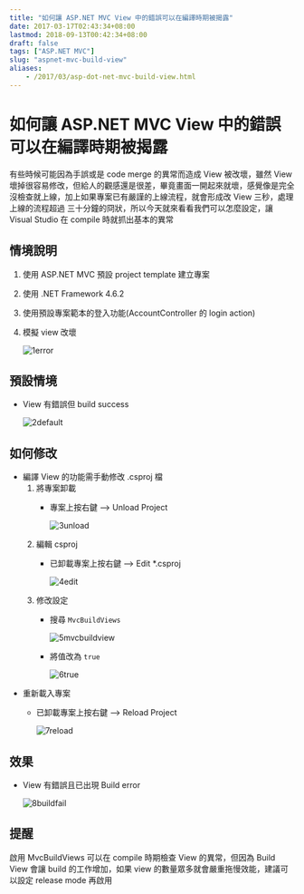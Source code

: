 ```yaml
---
title: "如何讓 ASP.NET MVC View 中的錯誤可以在編譯時期被揭露"
date: 2017-03-17T02:43:34+08:00
lastmod: 2018-09-13T00:42:34+08:00
draft: false
tags: ["ASP.NET MVC"]
slug: "aspnet-mvc-build-view"
aliases:
    - /2017/03/asp-dot-net-mvc-build-view.html
---
```

# 如何讓 ASP.NET MVC View 中的錯誤可以在編譯時期被揭露
有些時候可能因為手誤或是 code merge 的異常而造成 View 被改壞，雖然 View 壞掉很容易修改，但給人的觀感還是很差，畢竟畫面一開起來就壞，感覺像是完全沒檢查就上線，加上如果專案已有嚴謹的上線流程，就會形成改 View 三秒，處理上線的流程超過 三十分鐘的冏狀，所以今天就來看看我們可以怎麼設定，讓 Visual Studio 在 compile 時就抓出基本的異常

## 情境說明
1. 使用 ASP.NET MVC 預設 project template 建立專案
2. 使用 .NET Framework 4.6.2
3. 使用預設專案範本的登入功能(AccountController 的 login action)
4. 模擬 view 改壞
    
    ![1error](https://cloud.githubusercontent.com/assets/3851540/23912652/58e4912e-091b-11e7-947c-106be2c47d20.png)

## 預設情境
- View 有錯誤但 build success
    
    ![2default](https://cloud.githubusercontent.com/assets/3851540/23912655/58e7e5fe-091b-11e7-8378-028d06d99980.png)

## 如何修改
- 編譯 View 的功能需手動修改 .csproj 檔
    1. 將專案卸載
        - 專案上按右鍵 --> Unload Project
            
            ![3unload](https://cloud.githubusercontent.com/assets/3851540/23912653/58e6be22-091b-11e7-9d7c-dca293d68371.png) 
    2. 編輯 csproj
        - 已卸載專案上按右鍵 --> Edit *.csproj
            
            ![4edit](https://cloud.githubusercontent.com/assets/3851540/23912656/58ecf49a-091b-11e7-9d2a-164b24ce19da.png) 
    3. 修改設定
        - 搜尋 `MvcBuildViews` 
            
            ![5mvcbuildview](https://cloud.githubusercontent.com/assets/3851540/23912654/58e70c92-091b-11e7-9309-c60a2510d1d6.png) 
        - 將值改為 `true`
            
            ![6true](https://cloud.githubusercontent.com/assets/3851540/23912659/590e3f6a-091b-11e7-90b7-d39438f59e25.png)
- 重新載入專案
    - 已卸載專案上按右鍵 --> Reload Project
        
        ![7reload](https://cloud.githubusercontent.com/assets/3851540/23912658/590d8e26-091b-11e7-8a6f-fa76ca187387.png)

## 效果
- View 有錯誤且已出現 Build error
    
    ![8buildfail](https://cloud.githubusercontent.com/assets/3851540/23912660/590f772c-091b-11e7-80ea-3bcacccd1383.png) 

## 提醒
啟用 MvcBuildViews 可以在 compile 時期檢查 View 的異常，但因為 Build View 會讓 build 的工作增加，如果 view 的數量眾多就會嚴重拖慢效能，建議可以設定 release mode 再啟用
